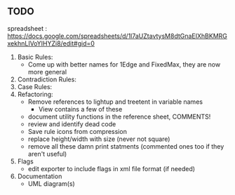 ## TODO

spreadsheet : https://docs.google.com/spreadsheets/d/1l7aUZtavtysM8dtGnaEIXhBKMRGxekhnLIVoYIHYZi8/edit#gid=0

 1. Basic Rules:
     - Come up with better names for 1Edge and FixedMax, they are now more general
 2. Contradiction Rules:
 3. Case Rules:
 4. Refactoring:
    - Remove references to lightup and treetent in variable names
      - View contains a few of these
    - document utility functions in the reference sheet, COMMENTS!
    - review and identify dead code
    - Save rule icons from compression
    - replace height/width with size (never not square)
    - remove all these damn print statments (commented ones too if they aren't useful)
 5. Flags
    - edit exporter to include flags in xml file format (if needed)
 6. Documentation
    - UML diagram(s)